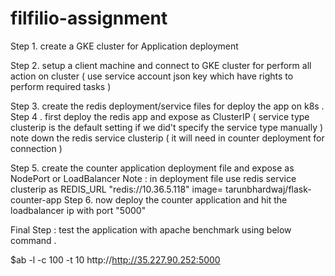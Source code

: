 # filfilio-assignment
Step 1. create a GKE cluster for Application deployment 

Step 2. setup a client machine and connect to GKE cluster for perform all action on cluster ( use service account json key which have rights to perform required tasks )

Step 3. create the redis deployment/service files for deploy the app on k8s .
Step 4 . first deploy the redis app and expose as ClusterIP ( service type clusterip is the default setting if we did't specify the service type manually ) 
note down the redis service clusterip ( it will need in counter deployment for connection )

Step 5. create the counter application deployment file and expose as NodePort or LoadBalancer
Note : in deployment file use redis service clusterip as REDIS_URL "redis://10.36.5.118"
image= tarunbhardwaj/flask-counter-app
Step 6. now deploy the counter application and hit the loadbalancer ip with port "5000"

Final Step : test the application with apache benchmark using below command .

$ab -l -c 100 -t 10 http://http://35.227.90.252:5000

